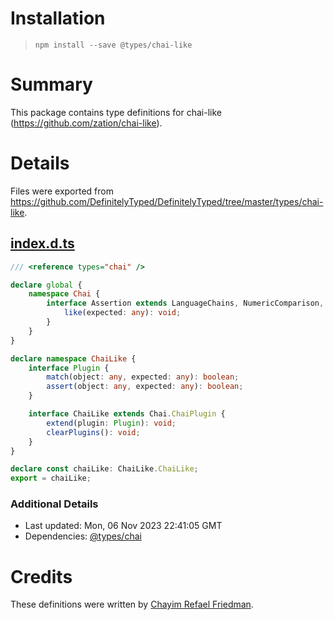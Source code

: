 # Installation
> `npm install --save @types/chai-like`

# Summary
This package contains type definitions for chai-like (https://github.com/zation/chai-like).

# Details
Files were exported from https://github.com/DefinitelyTyped/DefinitelyTyped/tree/master/types/chai-like.
## [index.d.ts](https://github.com/DefinitelyTyped/DefinitelyTyped/tree/master/types/chai-like/index.d.ts)
````ts
/// <reference types="chai" />

declare global {
    namespace Chai {
        interface Assertion extends LanguageChains, NumericComparison, TypeComparison {
            like(expected: any): void;
        }
    }
}

declare namespace ChaiLike {
    interface Plugin {
        match(object: any, expected: any): boolean;
        assert(object: any, expected: any): boolean;
    }

    interface ChaiLike extends Chai.ChaiPlugin {
        extend(plugin: Plugin): void;
        clearPlugins(): void;
    }
}

declare const chaiLike: ChaiLike.ChaiLike;
export = chaiLike;

````

### Additional Details
 * Last updated: Mon, 06 Nov 2023 22:41:05 GMT
 * Dependencies: [@types/chai](https://npmjs.com/package/@types/chai)

# Credits
These definitions were written by [Chayim Refael Friedman](https://github.com/ChayimFriedman2).

